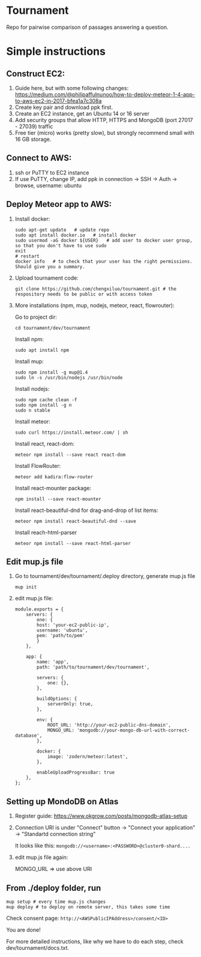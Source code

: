 # Tournament
Repo for pairwise comparison of passages answering a question.


# Simple instructions


## Construct EC2:
1. Guide here, but with some following changes: https://medium.com/@philipaffulnunoo/how-to-deploy-meteor-1-4-app-to-aws-ec2-in-2017-bfea1a7c308a
2. Create key pair and download ppk first.
3. Create an EC2 instance, get an Ubuntu 14 or 16 server
4. Add security groups that allow HTTP, HTTPS and MongoDB (port 27017 - 27039) traffic 
5. Free tier (micro) works (pretty slow), but strongly recommend small with 16 GB storage.


## Connect to AWS:
1. ssh or PuTTY to EC2 instance
2. If use PuTTY, change IP, add ppk in connection -> SSH -> Auth -> browse, username: ubuntu

## Deploy Meteor app to AWS:
1. Install docker:
    ~~~ 
    sudo apt-get update   # update repo
    sudo apt install docker.io   # install docker
    sudo usermod -aG docker ${USER}   # add user to docker user group, so that you don't have to use sudo
    exit
    # restart
    docker info   # to check that your user has the right permissions. Should give you a summary.
    ~~~
2. Upload tournament code:
    ~~~
    git clone https://github.com/chengxiluo/tournament.git # the respository needs to be public or with access token
    ~~~
3. More installations (npm, mup, nodejs, meteor, react, flowrouter):

    Go to project dir:
    ```
    cd tournament/dev/tournament
    ```

    Install npm:
    ~~~
    sudo apt install npm
    ~~~
    Install mup:
    ~~~
    sudo npm install -g mup@1.4
    sudo ln -s /usr/bin/nodejs /usr/bin/node
    ~~~
    Install nodejs:
    ~~~
    sudo npm cache clean -f
    sudo npm install -g n
    sudo n stable
    ~~~
    Install meteor:
    ~~~
    sudo curl https://install.meteor.com/ | sh
    ~~~
    Install react, react-dom:
    ~~~
    meteor npm install --save react react-dom
    ~~~
    Install FlowRouter:
    ~~~
    meteor add kadira:flow-router
    ~~~
    Install react-mounter package:
    ~~~
    npm install --save react-mounter
    ~~~
    Install react-beautiful-dnd for drag-and-drop of list items:
    ~~~
    meteor npm install react-beautiful-dnd --save
    ~~~
    Install reach-html-parser
    ~~~
    meteor npm install --save react-html-parser
    ~~~
## Edit mup.js file
1. Go to tournament/dev/tournament/.deploy directory, generate mup.js file
    ~~~
    mup init
    ~~~
2. edit mup.js file:
    ```
    module.exports = {
        servers: {
            one: {
            host: 'your-ec2-public-ip',
            username: 'ubuntu',
            pem: 'path/to/pem'
            }
        },

        app: {
            name: 'app',
            path: 'path/to/tournament/dev/tournament',

            servers: {
                one: {},
            },

            buildOptions: {
                serverOnly: true,
            },

            env: {
                ROOT_URL: 'http://your-ec2-public-dns-domain',
                MONGO_URL: 'mongodb://your-mongo-db-url-with-correct-database', 
            },

            docker: {
                image: 'zodern/meteor:latest',
            },

            enableUploadProgressBar: true
        },
    };
    ```

## Setting up MondoDB on Atlas
1. Register guide: https://www.okgrow.com/posts/mongodb-atlas-setup
2. Connection URI is under "Connect" button -> "Connect your application" -> "Standartd connection string"

    It looks like this: `mongodb://<username>:<PASSWORD>@cluster0-shard....`
3. edit mup.js file again:
  
    MONGO_URL => use above URI

## From ./deploy folder, run
 
    mup setup # every time mup.js changes
    mup deploy # to deploy on remote server, this takes some time

  
Check consent page: `http://<AWSPublicIPAddress>/consent/<ID>`

You are done!


For more detailed instructions, like why we have to do each step, check dev/tournament/docs.txt. 
